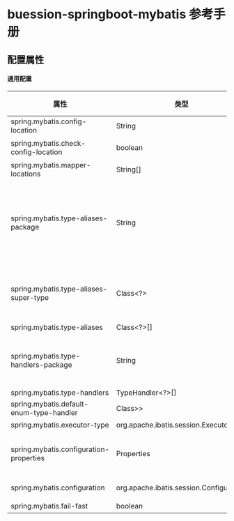 # buession-springboot-mybatis 参考手册


## 配置属性


#### 通用配置

|  属性   | 类型   | 默认值    | 说明    |
|  ----  | ----   | ----     | ----  |
| spring.mybatis.config-location            | String                                  | --      | 配置文件路径     |
| spring.mybatis.check-config-location      | boolean                                 | false      | 启动时是否检查 MyBatis XML 文件的存在     |
| spring.mybatis.mapper-locations           | String[]                                | --      | Mapper 路径     |
| spring.mybatis.type-aliases-package       | String                                  | --      | MyBatis 映射类型别名包，通过该属性可以给包中的类注册别名，注册后在 Mapper 对应的 XML 文件中可以直接使用类名，而不用使用全限定的类名，即： XML 中调用的时候不用包含包名     |
| spring.mybatis.type-aliases-super-type    | Class<?>                                | --      | 该配置请和 typeAliasesPackage 一起使用，如果配置了该属性，则仅仅会扫描路径下以该类作为父类的域对象     |
| spring.mybatis.type-aliases               | Class<?>[]                                   | --      | 类型别名包     |
| spring.mybatis.type-handlers-package      | String                                  | --      | TypeHandler 扫描路径，如果配置了该属性，SqlSessionFactoryBean 会把该包下面的类注册为对应的 TypeHandler     |
| spring.mybatis.type-handlers              | TypeHandler<?>[]                        | --      | TypeHandler     |
| spring.mybatis.default-enum-type-handler  | Class<? extends TypeHandler<Enum<?>>>   | --      | TypeHandler     |
| spring.mybatis.executor-type              | org.apache.ibatis.session.ExecutorType  | --      | 执行器类型     |
| spring.mybatis.configuration-properties   | Properties                              | --      | 指定外部化 MyBatis Properties 配置，通过该配置可以抽离配置，实现不同环境的配置部署     |
| spring.mybatis.configuration              | org.apache.ibatis.session.Configuration                                   | --      | 原生 MyBatis 所支持的配置     |
| spring.mybatis.fail-fast                  | boolean                                 | false    | 是否启用快速失败机制     |